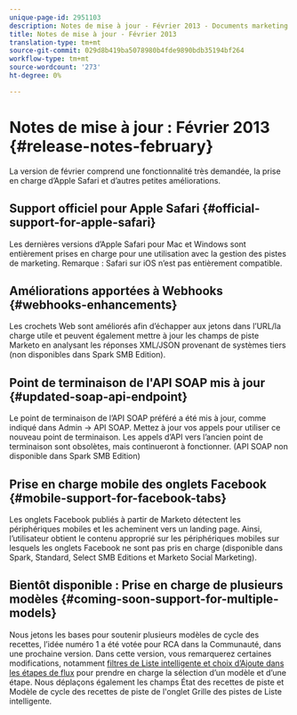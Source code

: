```yaml
---
unique-page-id: 2951103
description: Notes de mise à jour - Février 2013 - Documents marketing - Documentation du produit
title: Notes de mise à jour - Février 2013
translation-type: tm+mt
source-git-commit: 029d8b419ba5078980b4fde9890bdb35194bf264
workflow-type: tm+mt
source-wordcount: '273'
ht-degree: 0%

---
```



# Notes de mise à jour : Février 2013 {#release-notes-february}

La version de février comprend une fonctionnalité très demandée, la prise en charge d’Apple Safari et d’autres petites améliorations.

## Support officiel pour Apple Safari {#official-support-for-apple-safari}

Les dernières versions d’Apple Safari pour Mac et Windows sont entièrement prises en charge pour une utilisation avec la gestion des pistes de marketing. Remarque : Safari sur iOS n’est pas entièrement compatible.

## Améliorations apportées à Webhooks {#webhooks-enhancements}

Les crochets Web sont améliorés afin d’échapper aux jetons dans l’URL/la charge utile et peuvent également mettre à jour les champs de piste Marketo en analysant les réponses XML/JSON provenant de systèmes tiers (non disponibles dans Spark SMB Edition).

## Point de terminaison de l&#39;API SOAP mis à jour {#updated-soap-api-endpoint}

Le point de terminaison de l’API SOAP préféré a été mis à jour, comme indiqué dans Admin -> API SOAP. Mettez à jour vos appels pour utiliser ce nouveau point de terminaison. Les appels d’API vers l’ancien point de terminaison sont obsolètes, mais continueront à fonctionner. (API SOAP non disponible dans Spark SMB Edition)

## Prise en charge mobile des onglets Facebook {#mobile-support-for-facebook-tabs}

Les onglets Facebook publiés à partir de Marketo détectent les périphériques mobiles et les acheminent vers un landing page. Ainsi, l’utilisateur obtient le contenu approprié sur les périphériques mobiles sur lesquels les onglets Facebook ne sont pas pris en charge (disponible dans Spark, Standard, Select SMB Editions et Marketo Social Marketing).

## Bientôt disponible : Prise en charge de plusieurs modèles {#coming-soon-support-for-multiple-models}

Nous jetons les bases pour soutenir plusieurs modèles de cycle des recettes, l’idée numéro 1 a été votée pour RCA dans la Communauté, dans une prochaine version. Dans cette version, vous remarquerez certaines modifications, notamment [filtres de Liste intelligente et choix d’Ajoute dans les étapes de flux](/help/marketo/product-docs/reporting/revenue-cycle-analytics/revenue-cycle-models/find-all-leads-in-a-revenue-cycle-model.md) pour prendre en charge la sélection d’un modèle et d’une étape. Nous déplaçons également les champs État des recettes de piste et Modèle de cycle des recettes de piste de l&#39;onglet Grille des pistes de Liste intelligente.

